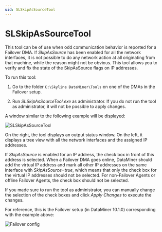 ```yaml
---
uid: SLSkipAsSourceTool
---
```


# SLSkipAsSourceTool

This tool can be of use when odd communication behavior is reported for a Failover DMA. If *SkipAsSource* has been enabled for all the network interfaces, it is not possible to do any network action at all originating from that machine, while the reason might not be obvious. This tool allows you to verify and fix the state of the SkipAsSource flags on IP addresses.

To run this tool:

1. Go to the folder `C:\Skyline DataMiner\Tools` on one of the DMAs in the Failover setup.

1. Run *SLSkipAsSourceTool.exe* as administrator. If you do not run the tool as administrator, it will not be possible to apply changes.

A window similar to the following example will be displayed:

![SLSkipAsSourceTool](~/dataminer/images/SLSkipAsSource-Failover-Expected.png)

On the right, the tool displays an output status window. On the left, it displays a tree view with all the network interfaces and the assigned IP addresses.

If *SkipAsSource* is enabled for an IP address, the check box in front of this address is selected. When a Failover DMA goes online, DataMiner should add the virtual IP address and mark all other IP addresses on the same interface with *SkipAsSource=true*, which means that only the check box for the virtual IP addresses should not be selected. For non-Failover Agents or offline Failover Agents, the check box should not be selected.

If you made sure to run the tool as administrator, you can manually change the selection of the check boxes and click *Apply Changes* to execute the changes.

For reference, this is the Failover setup (in DataMiner 10.1.0) corresponding with the example above:

![Failover config](~/dataminer/images/SLSkipAsSource-Failover-Config.png)
